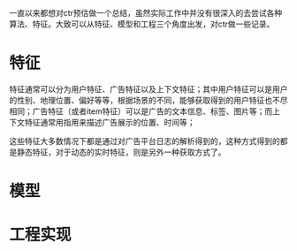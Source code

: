 一直以来都想对ctr预估做一个总结，虽然实际工作中并没有很深入的去尝试各种算法、特征。大致可以从特征、模型和工程三个角度出发，对ctr做一些记录。

# 特征
特征通常可以分为用户特征、广告特征以及上下文特征；其中用户特征可以是用户的性别、地理位置、偏好等等，根据场景的不同，能够获取得到的用户特征也不尽相同；广告特征（或者item特征）可以是广告的文本信息、标签、图片等；而上下文特征通常用指用来描述广告展示的位置、时间等；

这些特征大多数情况下都是通过对广告平台日志的解析得到的，这种方式得到的都是静态特征，对于动态的实时特征，则是另外一种获取方式了。

# 模型

# 工程实现
